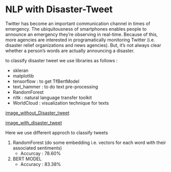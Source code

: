 # NLP with Disaster-Tweet
Twitter has become an important communication channel in times of emergency.
The ubiquitousness of smartphones enables people to announce an emergency they’re observing in real-time. 
Because of this, more agencies are interested in programatically monitoring Twitter (i.e. disaster relief organizations and news agencies).
But, it’s not always clear whether a person’s words are actually announcing a disaster.

to classify disaster tweet we use libraries as follows :
 - skleran
 - matplotlib
 - tensorflow : to get TfBertModel 
 - text_hammer : to do text pre-processing 
 - RandomForest 
 - nltk : natural language transfer toolkit 
 - WorldCloud : visualization technique for texts 

[image_without_Disaster_tweet](https://github.com/Sonukumari97/Diasater-Tweet-With-BERT_Model/blob/main/Images/Without_Disaster_Tweet.png)

[image_with_disaster_tweet](https://github.com/Sonukumari97/Diasater-Tweet-With-BERT_Model/blob/main/Images/with_Disaster_Tweet.png)

Here we use different approch to classify tweets 
1. RandomForest (do some embedding i.e. vectors for each word with their associated sentiments)
   - Accurcay : 78.60%
2. BERT MODEL 
   - Accuracy : 83.38%
